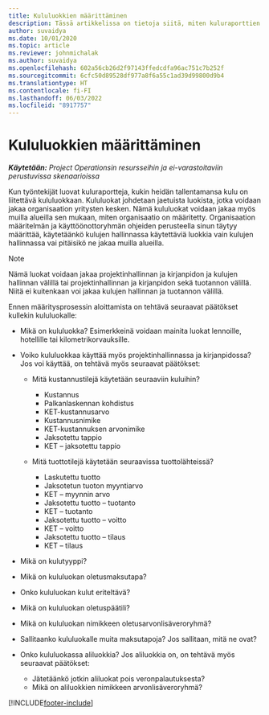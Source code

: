 ```yaml
---
title: Kululuokkien määrittäminen
description: Tässä artikkelissa on tietoja siitä, miten kuluraporttien kululuokkia ja jaettuja luokkia määritetään.
author: suvaidya
ms.date: 10/01/2020
ms.topic: article
ms.reviewer: johnmichalak
ms.author: suvaidya
ms.openlocfilehash: 602a56cb26d2f97143ffedcdfa96ac751c7b252f
ms.sourcegitcommit: 6cfc50d89528df977a8f6a55c1ad39d99800d9b4
ms.translationtype: HT
ms.contentlocale: fi-FI
ms.lasthandoff: 06/03/2022
ms.locfileid: "8917757"
---
```

# <a name="set-up-expense-categories"></a>Kululuokkien määrittäminen

_**Käytetään:** Project Operationsin resursseihin ja ei-varastoitaviin perustuvissa skenaarioissa_

Kun työntekijät luovat kuluraportteja, kukin heidän tallentamansa kulu on liitettävä kululuokkaan. Kululuokat johdetaan jaetuista luokista, jotka voidaan jakaa organisaation yritysten kesken. Nämä kululuokat voidaan jakaa myös muilla alueilla sen mukaan, miten organisaatio on määritetty. Organisaation määritelmän ja käyttöönottoryhmän ohjeiden perusteella sinun täytyy määrittää, käytetäänkö kulujen hallinnassa käytettäviä luokkia vain kulujen hallinnassa vai pitäisikö ne jakaa muilla alueilla.

> [!NOTE]
> Nämä luokat voidaan jakaa projektinhallinnan ja kirjanpidon ja kulujen hallinnan välillä tai projektinhallinnan ja kirjanpidon sekä tuotannon välillä. Niitä ei kuitenkaan voi jakaa kulujen hallinnan ja tuotannon välillä.

Ennen määritysprosessin aloittamista on tehtävä seuraavat päätökset kullekin kululuokalle:

- Mikä on kululuokka? Esimerkkeinä voidaan mainita luokat lennoille, hotellille tai kilometrikorvauksille.
- Voiko kululuokkaa käyttää myös projektinhallinnassa ja kirjanpidossa? Jos voi käyttää, on tehtävä myös seuraavat päätökset:

    - Mitä kustannustilejä käytetään seuraaviin kuluihin?

        - Kustannus
        - Palkanlaskennan kohdistus
        - KET-kustannusarvo
        - Kustannusnimike
        - KET-kustannuksen arvonimike
        - Jaksotettu tappio
        - KET – jaksotettu tappio

    - Mitä tuottotilejä käytetään seuraavissa tuottolähteissä?

        - Laskutettu tuotto
        - Jaksotetun tuoton myyntiarvo
        - KET – myynnin arvo
        - Jaksotettu tuotto – tuotanto
        - KET – tuotanto
        - Jaksotettu tuotto – voitto
        - KET – voitto
        - Jaksotettu tuotto – tilaus
        - KET – tilaus

- Mikä on kulutyyppi?
- Mikä on kululuokan oletusmaksutapa?
- Onko kululuokan kulut eriteltävä?
- Mikä on kululuokan oletuspäätili?
- Mikä on kululuokan nimikkeen oletusarvonlisäveroryhmä?
- Sallitaanko kululuokalle muita maksutapoja? Jos sallitaan, mitä ne ovat?
- Onko kululuokassa aliluokkia? Jos aliluokkia on, on tehtävä myös seuraavat päätökset:

    - Jätetäänkö jotkin aliluokat pois veronpalautuksesta?
    - Mikä on aliluokkien nimikkeen arvonlisäveroryhmä?


[!INCLUDE[footer-include](../includes/footer-banner.md)]